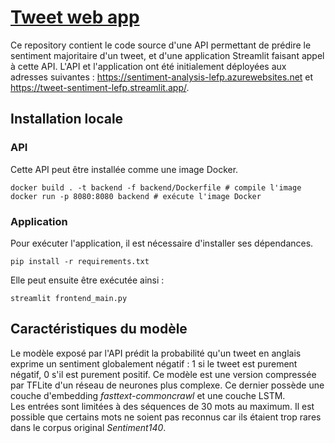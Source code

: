 # [Tweet web app](https://lefpradier.github.io/tweet_web_app)
Ce repository contient le code source d'une API permettant de prédire le sentiment majoritaire d'un tweet, et d'une application Streamlit faisant appel à cette API. L'API et l'application ont été initialement déployées aux adresses suivantes : https://sentiment-analysis-lefp.azurewebsites.net et https://tweet-sentiment-lefp.streamlit.app/.
## Installation locale
### API
Cette API peut être installée comme une image Docker.
````
docker build . -t backend -f backend/Dockerfile # compile l'image
docker run -p 8080:8080 backend # exécute l'image Docker
````

### Application
Pour exécuter l'application, il est nécessaire d'installer ses dépendances.
````
pip install -r requirements.txt
````
Elle peut ensuite être exécutée ainsi :
````
streamlit frontend_main.py
````

## Caractéristiques du modèle
Le modèle exposé par l'API prédit la probabilité qu'un tweet en anglais exprime un sentiment globalement négatif : 1 si le tweet est purement négatif, 0 s'il est purement positif. Ce modèle est une version compressée par TFLite d'un réseau de neurones plus complexe. Ce dernier possède une couche d'embedding <i>fasttext-commoncrawl</i> et une couche LSTM.<br>
Les entrées sont limitées à des séquences de 30 mots au maximum. Il est possible que certains mots ne soient pas reconnus car ils étaient trop rares dans le corpus original <i>Sentiment140</i>.
